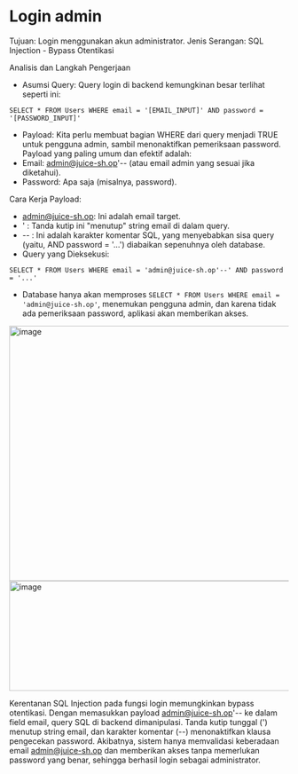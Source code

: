 # Login admin

Tujuan: Login menggunakan akun administrator.
Jenis Serangan: SQL Injection - Bypass Otentikasi

Analisis dan Langkah Pengerjaan
- Asumsi Query: Query login di backend kemungkinan besar terlihat seperti ini:
```
SELECT * FROM Users WHERE email = '[EMAIL_INPUT]' AND password = '[PASSWORD_INPUT]'
```
- Payload: Kita perlu membuat bagian WHERE dari query menjadi TRUE untuk pengguna admin, sambil menonaktifkan pemeriksaan password. Payload yang paling umum dan efektif adalah:
- Email: admin@juice-sh.op'-- (atau email admin yang sesuai jika diketahui).
- Password: Apa saja (misalnya, password).

Cara Kerja Payload:
- admin@juice-sh.op: Ini adalah email target.
- ' : Tanda kutip ini "menutup" string email di dalam query.
- -- : Ini adalah karakter komentar SQL, yang menyebabkan sisa query (yaitu, AND password = '...') diabaikan sepenuhnya oleh database.
- Query yang Dieksekusi:
```
SELECT * FROM Users WHERE email = 'admin@juice-sh.op'--' AND password = '...'
```
- Database hanya akan memproses `SELECT * FROM Users WHERE email = 'admin@juice-sh.op'`, menemukan pengguna admin, dan karena tidak ada pemeriksaan password, aplikasi akan memberikan akses.

<img width="600" height="460" alt="image" src="https://github.com/user-attachments/assets/dae06ba9-d3b8-4e94-9cb3-ad82e49d06fe" />

<img width="782" height="198" alt="image" src="https://github.com/user-attachments/assets/e7509cd1-d8c6-4aa5-b5f4-83ccc5313411" />

Kerentanan SQL Injection pada fungsi login memungkinkan bypass otentikasi. Dengan memasukkan payload admin@juice-sh.op'-- ke dalam field email, query SQL di backend dimanipulasi. Tanda kutip tunggal (') menutup string email, dan karakter komentar (--) menonaktifkan klausa pengecekan password. Akibatnya, sistem hanya memvalidasi keberadaan email admin@juice-sh.op dan memberikan akses tanpa memerlukan password yang benar, sehingga berhasil login sebagai administrator.
